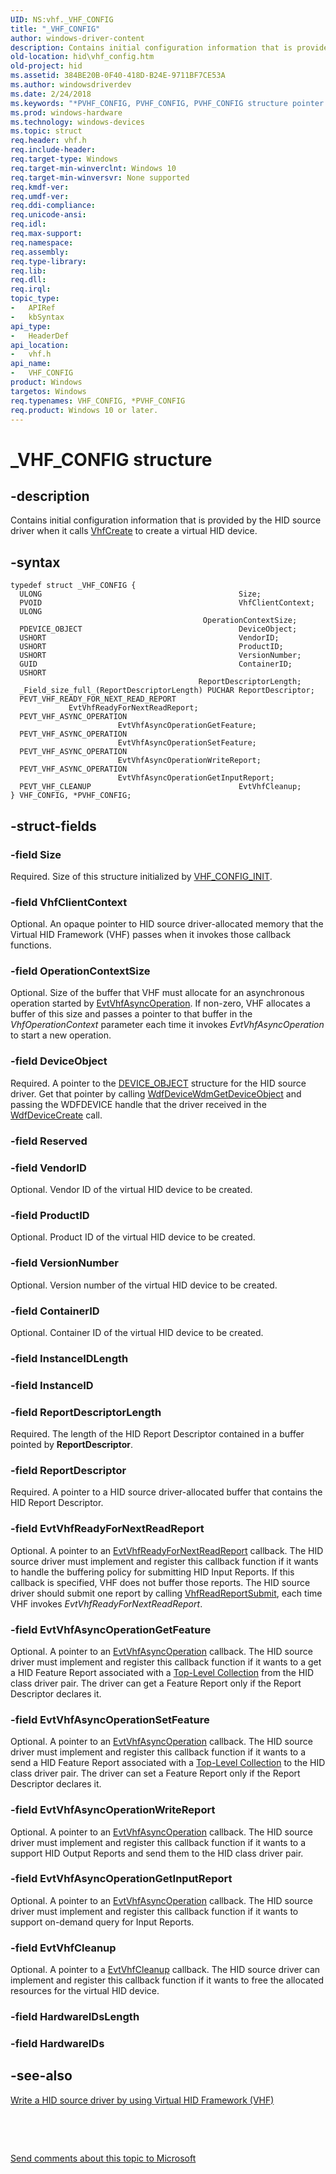 ```yaml
---
UID: NS:vhf._VHF_CONFIG
title: "_VHF_CONFIG"
author: windows-driver-content
description: Contains initial configuration information that is provided by the HID source driver when it calls VhfCreate to create a virtual HID device.
old-location: hid\vhf_config.htm
old-project: hid
ms.assetid: 384BE20B-0F40-418D-B24E-9711BF7CE53A
ms.author: windowsdriverdev
ms.date: 2/24/2018
ms.keywords: "*PVHF_CONFIG, PVHF_CONFIG, PVHF_CONFIG structure pointer [Human Input Devices], VHF_CONFIG, VHF_CONFIG structure [Human Input Devices], _VHF_CONFIG, hid.vhf_config, vhf/PVHF_CONFIG, vhf/VHF_CONFIG"
ms.prod: windows-hardware
ms.technology: windows-devices
ms.topic: struct
req.header: vhf.h
req.include-header: 
req.target-type: Windows
req.target-min-winverclnt: Windows 10
req.target-min-winversvr: None supported
req.kmdf-ver: 
req.umdf-ver: 
req.ddi-compliance: 
req.unicode-ansi: 
req.idl: 
req.max-support: 
req.namespace: 
req.assembly: 
req.type-library: 
req.lib: 
req.dll: 
req.irql: 
topic_type:
-	APIRef
-	kbSyntax
api_type:
-	HeaderDef
api_location:
-	vhf.h
api_name:
-	VHF_CONFIG
product: Windows
targetos: Windows
req.typenames: VHF_CONFIG, *PVHF_CONFIG
req.product: Windows 10 or later.
---
```


# _VHF_CONFIG structure


## -description


Contains initial configuration information that is provided by the HID source driver when it calls <a href="..\vhf\nf-vhf-vhfcreate.md">VhfCreate</a> to create a virtual HID device.


## -syntax


````
typedef struct _VHF_CONFIG {
  ULONG                                            Size;
  PVOID                                            VhfClientContext;
  ULONG                                            OperationContextSize;
  PDEVICE_OBJECT                                   DeviceObject;
  USHORT                                           VendorID;
  USHORT                                           ProductID;
  USHORT                                           VersionNumber;
  GUID                                             ContainerID;
  USHORT                                           ReportDescriptorLength;
  _Field_size_full_(ReportDescriptorLength) PUCHAR ReportDescriptor;
  PEVT_VHF_READY_FOR_NEXT_READ_REPORT              EvtVhfReadyForNextReadReport;
  PEVT_VHF_ASYNC_OPERATION                         EvtVhfAsyncOperationGetFeature;
  PEVT_VHF_ASYNC_OPERATION                         EvtVhfAsyncOperationSetFeature;
  PEVT_VHF_ASYNC_OPERATION                         EvtVhfAsyncOperationWriteReport;
  PEVT_VHF_ASYNC_OPERATION                         EvtVhfAsyncOperationGetInputReport;
  PEVT_VHF_CLEANUP                                 EvtVhfCleanup;
} VHF_CONFIG, *PVHF_CONFIG;
````


## -struct-fields




### -field Size

Required. Size of this structure initialized by <a href="..\vhf\nf-vhf-vhf_config_init.md">VHF_CONFIG_INIT</a>.


### -field VhfClientContext

Optional. An opaque pointer to HID source driver-allocated memory that the Virtual HID Framework (VHF) passes when it invokes  those callback functions.


### -field OperationContextSize

Optional. Size of the buffer that VHF must allocate for an asynchronous operation started by <a href="..\vhf\nc-vhf-evt_vhf_async_operation.md">EvtVhfAsyncOperation</a>. If non-zero, VHF allocates a buffer of this size and passes a pointer to that buffer in the <i>VhfOperationContext</i> parameter each time it invokes <i>EvtVhfAsyncOperation</i> to start a new operation.


### -field DeviceObject

Required. A pointer to the <a href="..\wdm\ns-wdm-_device_object.md">DEVICE_OBJECT</a> structure for the HID source driver. Get that pointer by calling  <a href="..\wdfdevice\nf-wdfdevice-wdfdevicewdmgetdeviceobject.md">WdfDeviceWdmGetDeviceObject</a> and passing the WDFDEVICE handle that the driver received in the <a href="..\wdfdevice\nf-wdfdevice-wdfdevicecreate.md">WdfDeviceCreate</a> call. 


### -field Reserved

 


### -field VendorID

Optional. Vendor ID of the virtual HID device to be created.


### -field ProductID

Optional. Product ID of the virtual HID device to be created.


### -field VersionNumber

Optional. Version number of the virtual HID device to be created.


### -field ContainerID

Optional. Container ID of the virtual HID device to be created.


### -field InstanceIDLength

 


### -field InstanceID

 


### -field ReportDescriptorLength

Required. The length of the HID Report Descriptor contained in a buffer pointed by <b>ReportDescriptor</b>.


### -field ReportDescriptor

Required. A pointer to a HID source driver-allocated buffer that contains the  HID Report Descriptor.


### -field EvtVhfReadyForNextReadReport

Optional. A pointer to an <a href="..\vhf\nc-vhf-evt_vhf_ready_for_next_read_report.md">EvtVhfReadyForNextReadReport</a> callback. The HID source driver must implement and register this callback function if it wants to handle the buffering policy for submitting HID Input Reports. If this callback is specified, VHF does not buffer those reports. The HID source driver should submit one report by calling <a href="..\vhf\nf-vhf-vhfreadreportsubmit.md">VhfReadReportSubmit</a>, each time VHF invokes   <i>EvtVhfReadyForNextReadReport</i>.


### -field EvtVhfAsyncOperationGetFeature

Optional. A pointer to an <a href="..\vhf\nc-vhf-evt_vhf_async_operation.md">EvtVhfAsyncOperation</a> callback. The HID source driver must implement and register this callback function if it wants to a get a HID Feature Report associated with a <a href="https://msdn.microsoft.com/dcbee8e3-d03a-45c8-92e4-0897b9f55177">Top-Level Collection</a> from the HID class driver pair.
The driver can get a Feature Report only if the Report Descriptor declares it.


### -field EvtVhfAsyncOperationSetFeature

Optional. A pointer to an <a href="..\vhf\nc-vhf-evt_vhf_async_operation.md">EvtVhfAsyncOperation</a> callback. The HID source driver must implement and register this callback function if it wants to a send  a HID Feature Report associated with a <a href="https://msdn.microsoft.com/dcbee8e3-d03a-45c8-92e4-0897b9f55177">Top-Level Collection</a> to the HID class driver pair. The driver can set a Feature Report only if the Report Descriptor declares it.


### -field EvtVhfAsyncOperationWriteReport

Optional. A pointer to an <a href="..\vhf\nc-vhf-evt_vhf_async_operation.md">EvtVhfAsyncOperation</a> callback. The HID source driver must implement and register this callback function if it wants to a support HID Output Reports and send  them to the  HID class driver pair. 


### -field EvtVhfAsyncOperationGetInputReport

Optional. A pointer to an <a href="..\vhf\nc-vhf-evt_vhf_async_operation.md">EvtVhfAsyncOperation</a> callback. The HID source driver must implement and register this callback function if it wants to support on-demand query for Input Reports.


### -field EvtVhfCleanup

Optional. A pointer to a <a href="..\vhf\nc-vhf-evt_vhf_cleanup.md">EvtVhfCleanup</a> callback. The HID source driver can implement and register this callback function if it wants to free the allocated resources for the virtual HID device. 


### -field HardwareIDsLength

 


### -field HardwareIDs

 




## -see-also

<a href="https://msdn.microsoft.com/26964963-792F-4529-B4FC-110BF5C65B35">Write a HID source driver by using Virtual HID Framework (VHF)</a>



 

 

<a href="mailto:wsddocfb@microsoft.com?subject=Documentation%20feedback [hid\hid]:%20VHF_CONFIG structure%20 RELEASE:%20(2/24/2018)&amp;body=%0A%0APRIVACY STATEMENT%0A%0AWe use your feedback to improve the documentation. We don't use your email address for any other purpose, and we'll remove your email address from our system after the issue that you're reporting is fixed. While we're working to fix this issue, we might send you an email message to ask for more info. Later, we might also send you an email message to let you know that we've addressed your feedback.%0A%0AFor more info about Microsoft's privacy policy, see http://privacy.microsoft.com/en-us/default.aspx." title="Send comments about this topic to Microsoft">Send comments about this topic to Microsoft</a>

